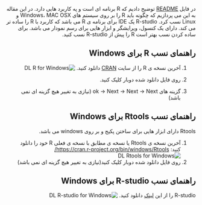 <div dir="rtl">

در فایل [README](https://github.com/Statistics-Projects/R-tutorial) توضیح دادیم که R برنامه ای است و په کاربرد هایی دارد. در این مقاله به این می پردازیم که چگونه باید R را بر روی سیستم های Windows، MAC OSX و Linux نسب کرد. R-studio یک IDE برای برنامه ی R می باشد که کاربرد با R را ساده تر می کند. دارای یک کنسول، ویرایشگر و ابزار هایی برای رسم نمودار می باشد.
برای ساده کردن نسب بهتر است R را پیش از R-studio نسب کنید. 

راهنمای نسب R برای Windows
---

  1. آخرین نسخه ی R را از سایت [CRAN](https://cran.r-project.org/bin/windows/base/) دانلود کنید.
![DL R for Windows](http://www.sthda.com/sthda/RDoc/images/windows-download-r.png)

  2. روی فایل دانلود شده دوبار کلیک کنید.

  3. گزینه های ok -> Next -> Next -> Next (نیازی به تغییر هیچ گزینه ای نمی باشد)

راهنمای نسب Rtools برای Windows
---
Rtools دارای ابزار هایی برای ساختن پکیج و بر روی windows می باشد.
  
  1. آخرین نسخه ی Rtools یا نسخه ی مطابق با نسخه ی فعلی R خود را دانلود کنید: https://cran.r-project.org/bin/windows/Rtools/
  ![DL Rtools for Windows](http://www.sthda.com/sthda/RDoc/images/windows-rtools.png)
  2. روی فایل دانلود شده دوبار کلیک کنید(نیازی به تغییر هیچ گزینه ای نمی باشد)
  
راهنمای نسب R-studio برای Windows
---

R-studio را از این [لینک](https://www.rstudio.com/products/rstudio/download/) دانلود کنید.
![DL R-studio for Windows](http://www.sthda.com/sthda/RDoc/images/windows-rstudio.png)


<div>
